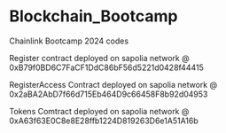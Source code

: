 # Blockchain_Bootcamp
Chainlink Bootcamp 2024 codes

Register contract deployed on sapolia network @ 0xB79f0BD6C7FaCF1DdC86bF56d5221d0428f44415


RegisterAccess Contract deployed on sapolia network @ 0x2aBA2AbD7f66d715Eb464D9c66458F8b92d04953

Tokens Comtract deployed on sapolia network @ 0xA63f63E0C8e8E28ffb1224D819263D6e1A51A16b